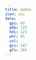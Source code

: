```yaml
---
title: Gabon
icon: 🇬🇦
data:
  gpi: 93
  gdp: 129
  hdi: 123
  whr: 95
  col:
  gci: 147
  gfs: 165
---
```

